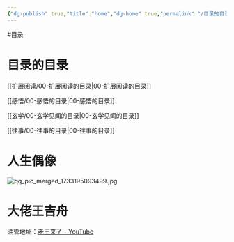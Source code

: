 ```yaml
---
{"dg-publish":true,"title":"home","dg-home":true,"permalink":"/目录的目录/","tags":["gardenEntry"],"dgPassFrontmatter":true,"created":"2024-12-25T17:06:05.594+08:00","updated":"2024-12-25T17:06:38.774+08:00"}
---
```





#目录
# 目录的目录

[[扩展阅读/00-扩展阅读的目录\|00-扩展阅读的目录]]

[[感悟/00-感悟的目录\|00-感悟的目录]]

[[玄学/00-玄学见闻的目录\|00-玄学见闻的目录]]

[[往事/00-往事的目录\|00-往事的目录]]

# 人生偶像


![qq_pic_merged_1733195093499.jpg](/img/user/%E9%99%84%E4%BB%B6/qq_pic_merged_1733195093499.jpg)

# 大佬王吉舟
油管地址：[老王来了 - YouTube](https://www.youtube.com/@dlw2023)
